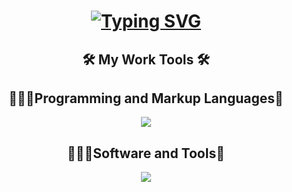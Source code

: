<!DOCTYPE html>
<html>
<body>
 <div align="center">
 <h1 align="center">
  <a href="https://git.io/typing-svg">
    <img src="https://readme-typing-svg.demolab.com?font=arial&weight=700&pause=1000&color=21F7EE&background=FFFFFF00&random=false&width=435&separator=%3C&lines=Console.WriteLine(%22Hi!+My+name+is+Jose%F0%9F%91%8B%F0%9F%8F%BC%F0%9F%98%81%22);" alt="Typing SVG" />
  </a>
</h1>
  <h2 align="center" >🛠️ My Work Tools 🛠️</h2>
  <p>
  <h2 align="center">🧑🏽‍💻Programming and Markup Languages📱</h2>
  <p align="center">
 <img style="border: none;" src="https://skillicons.dev/icons?i=html,css,cs,c,js,react,bootstrap"/>
</p>
 <h2 align="center">🧑🏽‍🎨Software and Tools🧰</h2>
 <p align="center">
  <img src="https://skillicons.dev/icons?i=git,github,figma,visualstudio,vscode,nodejs,mongodb"/>
</p>
 </div>
</body>
</html>

